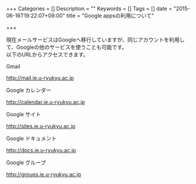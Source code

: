 +++
Categories = []
Description = ""
Keywords = []
Tags = []
date = "2015-06-16T19:22:07+09:00"
title = "Google appsの利用について"

+++

現在メールサービスはGoogleへ移行していますが、同じアカウントを利用して、Googleの他のサービスを使うことも可能です。  
以下のURLからアクセスできます。

Gmail

http://mail.ie.u-ryukyu.ac.jp

Google カレンダー

http://calendar.ie.u-ryukyu.ac.jp

Google サイト

http://sites.ie.u-ryukyu.ac.jp

Google ドキュメント

http://docs.ie.u-ryukyu.ac.jp

Google グループ

http://groups.ie.u-ryukyu.ac.jp
